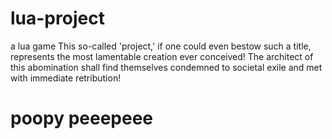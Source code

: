 # lua-project
a lua game
This so-called 'project,' if one could even bestow such a title, represents the most lamentable creation ever conceived! The architect of this abomination shall find themselves condemned to societal exile and met with immediate retribution!
# poopy peeepeee
